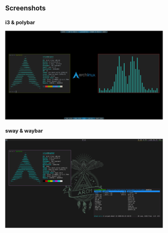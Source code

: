 ## Screenshots
### i3 & polybar
![Screenshot one](Screenshots/1.png)
### sway & waybar
![Screenshot one](Screenshots/2.png)
